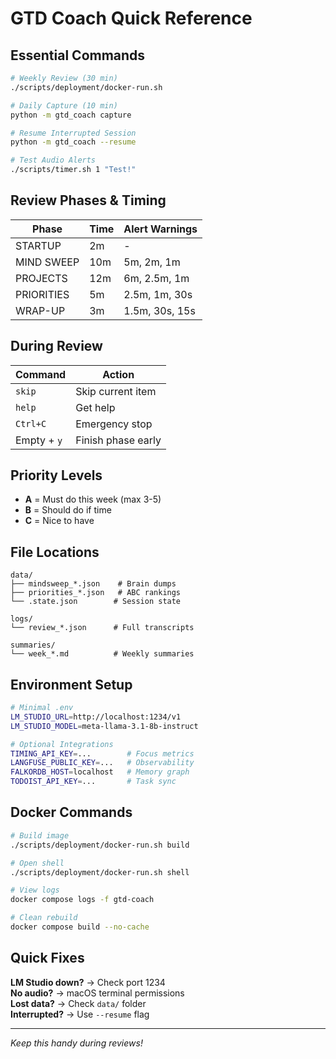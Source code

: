 # GTD Coach Quick Reference

## Essential Commands

```bash
# Weekly Review (30 min)
./scripts/deployment/docker-run.sh

# Daily Capture (10 min)  
python -m gtd_coach capture

# Resume Interrupted Session
python -m gtd_coach --resume

# Test Audio Alerts
./scripts/timer.sh 1 "Test!"
```

## Review Phases & Timing

| Phase | Time | Alert Warnings |
|-------|------|----------------|
| STARTUP | 2m | - |
| MIND SWEEP | 10m | 5m, 2m, 1m |
| PROJECTS | 12m | 6m, 2.5m, 1m |
| PRIORITIES | 5m | 2.5m, 1m, 30s |
| WRAP-UP | 3m | 1.5m, 30s, 15s |

## During Review

| Command | Action |
|---------|--------|
| `skip` | Skip current item |
| `help` | Get help |
| `Ctrl+C` | Emergency stop |
| Empty + `y` | Finish phase early |

## Priority Levels

- **A** = Must do this week (max 3-5)
- **B** = Should do if time 
- **C** = Nice to have

## File Locations

```
data/
├── mindsweep_*.json    # Brain dumps
├── priorities_*.json   # ABC rankings
└── .state.json        # Session state

logs/
└── review_*.json      # Full transcripts

summaries/
└── week_*.md          # Weekly summaries
```

## Environment Setup

```bash
# Minimal .env
LM_STUDIO_URL=http://localhost:1234/v1
LM_STUDIO_MODEL=meta-llama-3.1-8b-instruct

# Optional Integrations
TIMING_API_KEY=...        # Focus metrics
LANGFUSE_PUBLIC_KEY=...   # Observability
FALKORDB_HOST=localhost   # Memory graph
TODOIST_API_KEY=...       # Task sync
```

## Docker Commands

```bash
# Build image
./scripts/deployment/docker-run.sh build

# Open shell
./scripts/deployment/docker-run.sh shell  

# View logs
docker compose logs -f gtd-coach

# Clean rebuild
docker compose build --no-cache
```

## Quick Fixes

**LM Studio down?** → Check port 1234  
**No audio?** → macOS terminal permissions  
**Lost data?** → Check `data/` folder  
**Interrupted?** → Use `--resume` flag  

---
*Keep this handy during reviews!*